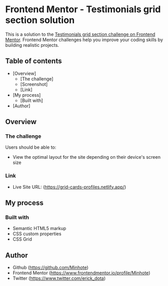 # Frontend Mentor - Testimonials grid section solution

This is a solution to the [Testimonials grid section challenge on Frontend Mentor](https://www.frontendmentor.io/challenges/testimonials-grid-section-Nnw6J7Un7). Frontend Mentor challenges help you improve your coding skills by building realistic projects. 

## Table of contents

- [Overview]
  - [The challenge]
  - [Screenshot]
  - [Link]
- [My process]
  - [Built with]
- [Author]


## Overview

### The challenge

Users should be able to:

- View the optimal layout for the site depending on their device's screen size


### Link

- Live Site URL: (https://grid-cards-profiles.netlify.app/)

## My process

### Built with

- Semantic HTML5 markup
- CSS custom properties
- CSS Grid

## Author

- Github (https://github.com/Minhote)
- Frontend Mentor (https://www.frontendmentor.io/profile/Minhote)
- Twitter (https://www.twitter.com/erick_dota)

